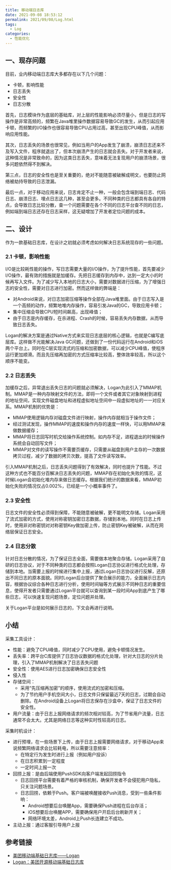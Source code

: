 ```yaml
---
title: 移动端日志库
date: 2021-09-08 18:53:12
permalink: 2021/09/08/Log.html
tags:
  - Log
categories:
  - 性能优化
---
```


## 一、现存问题

目前，业内移动端日志库大多都存在以下几个问题：

- 卡顿，影响性能
- 日志丢失
- 安全性
- 日志分散

首先，日志模块作为底层的基础库，对上层的性能影响必须尽量小，但是日志的写操作是非常高频的，频繁在Java堆里操作数据容易导致GC的发生，从而引起应用卡顿，而频繁的I/O操作也很容易导致CPU占用过高，甚至出现CPU峰值，从而影响应用性能。

其次，日志丢失的场景也很常见，例如当用户的App发生了崩溃，崩溃日志还来不及写入文件，程序就退出了，但本次崩溃产生的日志就会丢失。对于开发者来说，这种情况是非常致命的，因为这类日志丢失，意味着无法复现用户的崩溃场景，很多问题依然得不到解决。

第三点，日志的安全性也是至关重要的，绝对不能随意被破解成明文，也要防止网络被劫持导致的日志泄漏。

最后一点，对于移动应用来说，日志肯定不止一种，一般会包含端到端日志、代码日志、崩溃日志、埋点日志这几种，甚至会更多。不同种类的日志都具有各自的特点，会导致日志比较分散，查一个问题需要在各个不同的日志平台查不同的日志，例如端到端日志还存在日志采样，这无疑增加了开发者定位问题的成本。

## 二、设计

作为一款基础日志库，在设计之初就必须考虑如何解决日志系统现存的一些问题。

### 2.1 卡顿，影响性能

I/O是比较耗性能的操作，写日志需要大量的I/O操作，为了提升性能，首先要减少I/O操作，最有效的措施就是加缓存。先把日志缓存到内存中，达到一定大小的时候再写入文件。为了减少写入本地的日志大小，需要对数据进行压缩，为了增强日志的安全性，需要对日志进行加密。然而这样做的弊端是：

- 对Android来说，对日志加密压缩等操作全部在Java堆里面。由于日志写入是一个高频的动作，频繁地堆内存操作，容易引发Java的GC，导致应用卡顿；
- 集中压缩会导致CPU短时间飙高，出现峰值；
- 由于日志是内存缓存，在杀进程、Crash的时候，容易丢失内存数据，从而导致日志丢失。

Logan的解决方案是通过Native方式来实现日志底层的核心逻辑，也就是C编写底层库。这样做不光能解决Java GC问题，还做到了一份代码运行在Android和iOS两个平台上。同时在C层实现流式的压缩和加密数据，可以减少CPU峰值，使程序运行更加顺滑。而且先压缩再加密的方式压缩率比较高，整体效率较高，所以这个顺序不能变。

### 2.2 日志丢失

加缓存之后，异常退出丢失日志的问题就必须解决，Logan为此引入了MMAP机制。MMAP是一种内存映射文件的方法，即将一个文件或者其它对象映射到进程的地址空间，实现文件磁盘地址和进程虚拟地址空间中一段虚拟地址的一一对应关系。MMAP机制的优势是：

- MMAP使用逻辑内存对磁盘文件进行映射，操作内存就相当于操作文件；
- 经过测试发现，操作MMAP的速度和操作内存的速度一样快，可以用MMAP来做数据缓存；
- MMAP将日志回写时机交给操作系统控制。如内存不足，进程退出的时候操作系统会自动回写文件；
- MMAP对文件的读写操作不需要页缓存，只需要从磁盘到用户主存的一次数据拷贝过程，减少了数据的拷贝次数，提高了文件读写效率。

引入MMAP机制之后，日志丢失问题得到了有效解决，同时也提升了性能。不过这种方式也不能百分百解决日志丢失的问题，MMAP存在初始化失败的情况，这时候Logan会初始化堆内存来做日志缓存。根据我们统计的数据来看，MMAP初始化失败的情况仅占0.002%，已经是一个小概率事件了。

### 2.3 安全性

日志文件的安全性必须得到保障，不能随意被破解，更不能明文存储。Logan采用了流式加密的方式，使用对称密钥加密日志数据，存储到本地。同时在日志上传时，使用非对称密钥对对称密钥Key做加密上传，防止密钥Key被破解，从而在网络层保证日志安全。

### 2.4 日志分散

针对日志分散的情况，为了保证日志全面，需要做本地聚合存储。Logan采用了自研的日志协议，对于不同种类的日志都会按照Logan日志协议进行格式化处理，存储到本地。当需要上报的时候进行集中上报，通过Logan日志协议进行反解，还原出不同日志的原本面貌。同时Logan后台提供了聚合展示的能力，全面展示日志内容，根据协议综合各种日志进行分析，使用时间轴等方式展示不同种日志的重要信息，使得开发者只需要通过Logan平台就可以查询到某一段时间App到底产生了哪些日志，可以快速复现问题场景，定位问题并处理。

关于Logan平台是如何展示日志的，下文会再进行说明。



## 小结

采集工具设计：

- 性能：避免了CPU峰值，同时减少了CPU使用，避免卡顿情况发生。
- 丢失率：跨平台C库提供了日志协议数据的格式化处理，针对大日志的分片处理，引入了MMAP机制解决了日志丢失问题
- 安全性：使用AES进行日志加密确保日志安全性
- 侵入性
- 存储空间：
  - 采用“先压缩再加密”的顺序，使用流式的加密和压缩。
  - 为了节约用户手机空间大小，日志文件只保留最近7天的日志，过期会自动删除。在Android设备上Logan将日志保存在沙盒中，保证了日志文件的安全性。
- 用户流量：由于日志上报网络请求的频次相对较高，为了节省用户流量，日志通常不会太大。尤其是网络日志等这种实时性较高的日志。

采集时机设计：

- 进行预埋，在一些场景下上传，由于日志上报需要网络请求，对于移动App来说频繁网络请求会比较耗电，所以需要注意频率：
  - 在特定行为发生时进行上报（例如用户投诉）
  - 在日志积累到一定程度
  - 一定时间上报一次
- 回捞上报：是由后端使用PushSDK向客户端发起回捞指令
  - 日志回捞平台需要有着严格的审核机制，确保开发者不会侵犯用户隐私，只关注问题场景。
  - 日志回捞，依赖于Push。客户端被唤醒接收Push消息，受到一些条件影响：
    - Android想要后台唤醒App，需要确保Push进程在后台存活；
    - iOS想要后台唤醒APP，需要确保用户开启后台刷新开关；
    - 网络环境太差，Android上Push长连建立不成功。
- 主动上报：通过客服引导用户上报



## 参考链接

- [美团移动端基础日志库——Logan](https://tech.meituan.com/2018/02/11/logan.html)
- [Logan：美团开源移动端基础日志库](https://tech.meituan.com/2018/10/11/logan-open-source.html)

